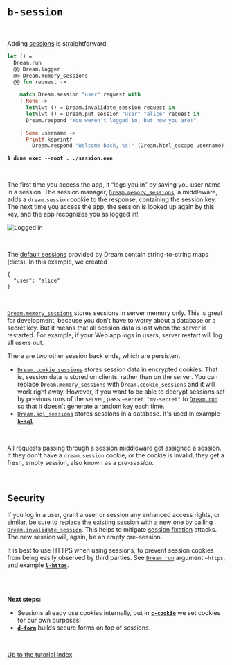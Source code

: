 # `b-session`

<br>

Adding [sessions](https://aantron.github.io/dream/#sessions) is straightforward:

```ocaml
let () =
  Dream.run
  @@ Dream.logger
  @@ Dream.memory_sessions
  @@ fun request ->

    match Dream.session "user" request with
    | None ->
      let%lwt () = Dream.invalidate_session request in
      let%lwt () = Dream.put_session "user" "alice" request in
      Dream.respond "You weren't logged in; but now you are!"

    | Some username ->
      Printf.ksprintf
        Dream.respond "Welcome back, %s!" (Dream.html_escape username)
```

<pre><code><b>$ dune exec --root . ./session.exe</b></code></pre>

<br>

The first time you access the app, it “logs you in” by saving you user name in a
session. The session manager,
[`Dream.memory_sessions`](https://aantron.github.io/dream/#val-memory_sessions),
a middleware, adds a `dream.session` cookie to the response, containing the
session key. The next time you access the app, the session is looked up again
by this key, and the app recognizes you as logged in!

![Logged in](https://raw.githubusercontent.com/aantron/dream/master/docs/asset/session.png)

<br>

The [default sessions](https://aantron.github.io/dream/#sessions) provided by
Dream contain string-to-string maps (dicts). In this example, we created

```
{
  "user": "alice"
}
```

<br>

[`Dream.memory_sessions`](https://aantron.github.io/dream/#val-memory_sessions)
stores sessions in server memory only. This is great for development, because
you don't have to worry about a database or a secret key. But it means that all
session data is lost when the server is restarted. For example, if your Web app
logs in users, server restart will log all users out.

There are two other session back ends, which are persistent:

- [`Dream.cookie_sessions`](https://aantron.github.io/dream/#val-cookie_sessions)
  stores session data in encrypted cookies. That is, session data is stored on
  clients, rather than on the server. You can replace `Dream.memory_sessions`
  with `Dream.cookie_sessions` and it will work right away. However, if you
  want to be able to decrypt sessions set by previous runs of the server, pass
  `~secret:"my-secret"` to
  [`Dream.run`](https://aantron.github.io/dream/#val-run) so that it doesn't
  generate a random key each time.
- [`Dream.sql_sessions`](https://aantron.github.io/dream/#val-sql_sessions)
  stores sessions in a database. It's used in example
  [**`h-sql`**](../h-sql#files).

<br>

All requests passing through a session middleware get assigned a session. If
they don't have a `dream.session` cookie, or the cookie is invalid, they get a
fresh, empty session, also known as a *pre-session*.

<br>

## Security

If you log in a user, grant a user or session any enhanced access rights, or
similar, be sure to replace the existing session with a new one by calling
[`Dream.invalidate_session`](https://aantron.github.io/dream/#val-invalidate_session).
This helps to mitigate
[session fixation](https://en.wikipedia.org/wiki/Session_fixation) attacks. The
new session will, again, be an empty pre-session.

It is best to use HTTPS when using sessions, to prevent session cookies from
being easily observed by third parties. See
[`Dream.run`](https://aantron.github.io/dream/#val-run) argument `~https`, and
example [**`l-https`**](../l-https#files).

<br>
<br>

**Next steps:**

- Sessions already use cookies internally, but in
  [**`c-cookie`**](../c-cookie#files) we set cookies for our own purposes!
- [**`d-form`**](../d-form#files) builds secure forms on top of sessions.

<br>

[Up to the tutorial index](../#readme)
